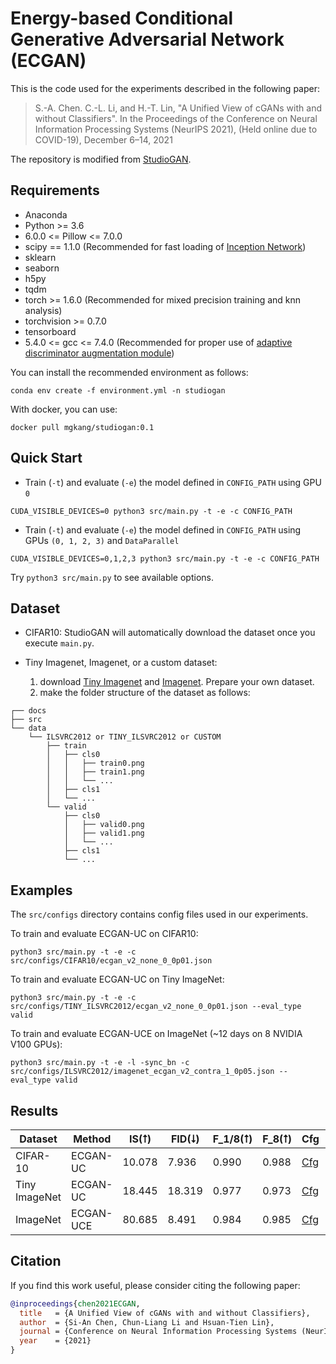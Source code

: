 # Energy-based Conditional Generative Adversarial Network (ECGAN)

This is the code used for the experiments described in the following paper:

> S.-A. Chen. C.-L. Li, and H.-T. Lin, "A Unified View of cGANs with and without Classifiers". In the Proceedings of the Conference on Neural Information Processing Systems (NeurIPS 2021), (Held online due to COVID-19), December 6–14, 2021

The repository is modified from [StudioGAN](https://github.com/POSTECH-CVLab/PyTorch-StudioGAN).


## Requirements

- Anaconda
- Python >= 3.6
- 6.0.0 <= Pillow <= 7.0.0
- scipy == 1.1.0 (Recommended for fast loading of [Inception Network](https://github.com/openai/improved-gan/blob/master/inception_score/model.py))
- sklearn
- seaborn
- h5py
- tqdm
- torch >= 1.6.0 (Recommended for mixed precision training and knn analysis)
- torchvision >= 0.7.0
- tensorboard
- 5.4.0 <= gcc <= 7.4.0 (Recommended for proper use of [adaptive discriminator augmentation module](https://github.com/POSTECH-CVLab/PyTorch-StudioGAN/tree/master/src/utils/ada_op))


You can install the recommended environment as follows:

```
conda env create -f environment.yml -n studiogan
```

With docker, you can use:
```
docker pull mgkang/studiogan:0.1
```

## Quick Start

* Train (``-t``) and evaluate (``-e``) the model defined in ``CONFIG_PATH`` using GPU ``0``
```
CUDA_VISIBLE_DEVICES=0 python3 src/main.py -t -e -c CONFIG_PATH
```

* Train (``-t``) and evaluate (``-e``) the model defined in ``CONFIG_PATH`` using GPUs ``(0, 1, 2, 3)`` and ``DataParallel``
```
CUDA_VISIBLE_DEVICES=0,1,2,3 python3 src/main.py -t -e -c CONFIG_PATH
```

Try ``python3 src/main.py`` to see available options.

## Dataset

* CIFAR10: StudioGAN will automatically download the dataset once you execute ``main.py``.

* Tiny Imagenet, Imagenet, or a custom dataset:
  1. download [Tiny Imagenet](https://tiny-imagenet.herokuapp.com) and [Imagenet](http://www.image-net.org). Prepare your own dataset.
  2. make the folder structure of the dataset as follows:

```
┌── docs
├── src
└── data
    └── ILSVRC2012 or TINY_ILSVRC2012 or CUSTOM
        ├── train
        │   ├── cls0
        │   │   ├── train0.png
        │   │   ├── train1.png
        │   │   └── ...
        │   ├── cls1
        │   └── ...
        └── valid
            ├── cls0
            │   ├── valid0.png
            │   ├── valid1.png
            │   └── ...
            ├── cls1
            └── ...
```

## Examples
The ``src/configs`` directory contains config files used in our experiments.

To train and evaluate ECGAN-UC on CIFAR10:
```
python3 src/main.py -t -e -c src/configs/CIFAR10/ecgan_v2_none_0_0p01.json
```

To train and evaluate ECGAN-UC on Tiny ImageNet:
```
python3 src/main.py -t -e -c src/configs/TINY_ILSVRC2012/ecgan_v2_none_0_0p01.json --eval_type valid
```

To train and evaluate ECGAN-UCE on ImageNet (~12 days on 8 NVIDIA V100 GPUs):
```
python3 src/main.py -t -e -l -sync_bn -c src/configs/ILSVRC2012/imagenet_ecgan_v2_contra_1_0p05.json --eval_type valid
```

## Results
| Dataset | Method | IS(⭡) | FID(⭣) | F_1/8(⭡) | F_8(⭡) | Cfg | Log | Weights |
|---|---|---|---|---|---|---|---|---|
| CIFAR-10 | ECGAN-UC | 10.078 | 7.936 | 0.990 | 0.988 | [Cfg](./src/configs/CIFAR10/ecgan_v2_none_1_0p01.json) | [Log](./logs/CIFAR10/ecgan_v2_none_1_0p01-train-2021_05_26_16_35_45.log) | [Link](https://drive.google.com/drive/folders/1Kig2Loo2Ds5N3Pqc85R6c46Hbx5n9heM?usp=sharing) |
| Tiny ImageNet | ECGAN-UC | 18.445 | 18.319 | 0.977 | 0.973 | [Cfg](./src/configs/TINY_ILSVRC2012/ecgan_v2_none_1_0p05.json) | [Log](./logs/TINY_ILSVRC2012/ecgan_v2_none_1_0p05-train-2021_05_26_16_47_55.log) | [Link](https://drive.google.com/drive/folders/1oVAIljTEIA3b0BHRVjcnukMf3POQQ3rw?usp=sharing) |
| ImageNet | ECGAN-UCE | 80.685 | 8.491 | 0.984 | 0.985 | [Cfg](./src/configs/ILSVRC2012/imagenet_ecgan_v2_contra_1_0p05.json) | [Log](./logs/ILSVRC2012/imagenet_ecgan_v2_contra_1_0p05-train-2021_10_03_00_11_58.log) | [Link](https://drive.google.com/drive/folders/1EkcotNsnA-KBvOCFkvpJpUVoSDRxk-EV?usp=sharing) |


## Citation
If you find this work useful, please consider citing the following paper:
```bib
@inproceedings{chen2021ECGAN,
  title   = {A Unified View of cGANs with and without Classifiers},
  author  = {Si-An Chen, Chun-Liang Li and Hsuan-Tien Lin},
  journal = {Conference on Neural Information Processing Systems (NeurIPS)},
  year    = {2021}
}
```
